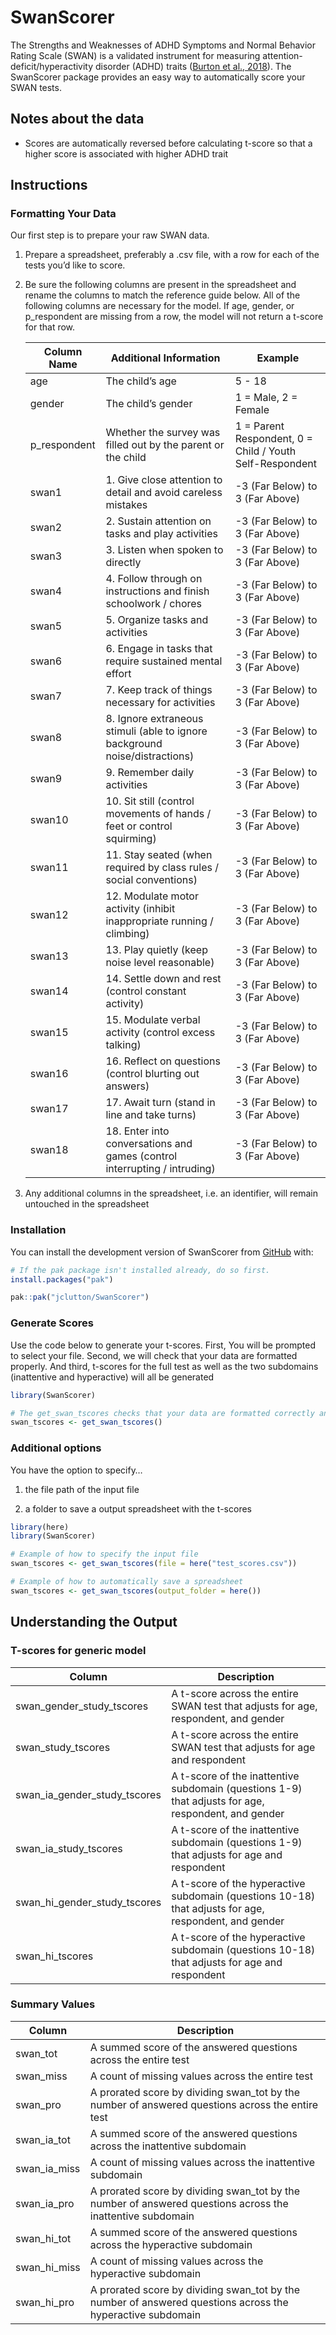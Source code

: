
<!-- README.md is generated from README.Rmd. Please edit that file -->

# SwanScorer

<!-- badges: start -->

<!-- badges: end -->

The Strengths and Weaknesses of ADHD Symptoms and Normal Behavior Rating
Scale (SWAN) is a validated instrument for measuring
attention-deficit/hyperactivity disorder (ADHD) traits ([Burton et al.,
2018](https://doi.org/10.1101/248484)). The SwanScorer package provides
an easy way to automatically score your SWAN tests.

## Notes about the data

- Scores are automatically reversed before calculating t-score so that a
  higher score is associated with higher ADHD trait

## Instructions

### Formatting Your Data

Our first step is to prepare your raw SWAN data.

1.  Prepare a spreadsheet, preferably a .csv file, with a row for each
    of the tests you’d like to score.

2.  Be sure the following columns are present in the spreadsheet and
    rename the columns to match the reference guide below. All of the
    following columns are necessary for the model. If age, gender, or
    p_respondent are missing from a row, the model will not return a
    t-score for that row.

    <div>

    | Column Name | Additional Information | Example |
    |----|----|----|
    | age | The child’s age | 5 - 18 |
    | gender | The child’s gender | 1 = Male, 2 = Female |
    | p_respondent | Whether the survey was filled out by the parent or the child | 1 = Parent Respondent, 0 = Child / Youth Self-Respondent |
    | swan1 | 1\. Give close attention to detail and avoid careless mistakes | -3 (Far Below) to 3 (Far Above) |
    | swan2 | 2\. Sustain attention on tasks and play activities | -3 (Far Below) to 3 (Far Above) |
    | swan3 | 3\. Listen when spoken to directly | -3 (Far Below) to 3 (Far Above) |
    | swan4 | 4\. Follow through on instructions and finish schoolwork / chores | -3 (Far Below) to 3 (Far Above) |
    | swan5 | 5\. Organize tasks and activities | -3 (Far Below) to 3 (Far Above) |
    | swan6 | 6\. Engage in tasks that require sustained mental effort | -3 (Far Below) to 3 (Far Above) |
    | swan7 | 7\. Keep track of things necessary for activities | -3 (Far Below) to 3 (Far Above) |
    | swan8 | 8\. Ignore extraneous stimuli (able to ignore background noise/distractions) | -3 (Far Below) to 3 (Far Above) |
    | swan9 | 9\. Remember daily activities | -3 (Far Below) to 3 (Far Above) |
    | swan10 | 10\. Sit still (control movements of hands / feet or control squirming) | -3 (Far Below) to 3 (Far Above) |
    | swan11 | 11\. Stay seated (when required by class rules / social conventions) | -3 (Far Below) to 3 (Far Above) |
    | swan12 | 12\. Modulate motor activity (inhibit inappropriate running / climbing) | -3 (Far Below) to 3 (Far Above) |
    | swan13 | 13\. Play quietly (keep noise level reasonable) | -3 (Far Below) to 3 (Far Above) |
    | swan14 | 14\. Settle down and rest (control constant activity) | -3 (Far Below) to 3 (Far Above) |
    | swan15 | 15\. Modulate verbal activity (control excess talking) | -3 (Far Below) to 3 (Far Above) |
    | swan16 | 16\. Reflect on questions (control blurting out answers) | -3 (Far Below) to 3 (Far Above) |
    | swan17 | 17\. Await turn (stand in line and take turns) | -3 (Far Below) to 3 (Far Above) |
    | swan18 | 18\. Enter into conversations and games (control interrupting / intruding) | -3 (Far Below) to 3 (Far Above) |

    </div>

3.  Any additional columns in the spreadsheet, i.e. an identifier, will
    remain untouched in the spreadsheet

### Installation

You can install the development version of SwanScorer from
[GitHub](https://github.com/jclutton/SwanScorer) with:

``` r
# If the pak package isn't installed already, do so first. 
install.packages("pak")

pak::pak("jclutton/SwanScorer")
```

### Generate Scores

Use the code below to generate your t-scores. First, You will be
prompted to select your file. Second, we will check that your data are
formatted properly. And third, t-scores for the full test as well as the
two subdomains (inattentive and hyperactive) will all be generated

``` r
library(SwanScorer)

# The get_swan_tscores checks that your data are formatted correctly and generates the t-scores
swan_tscores <- get_swan_tscores()
```

### Additional options

You have the option to specify…

1.  the file path of the input file

2.  a folder to save a output spreadsheet with the t-scores

``` r
library(here)
library(SwanScorer)

# Example of how to specify the input file
swan_tscores <- get_swan_tscores(file = here("test_scores.csv"))

# Example of how to automatically save a spreadsheet
swan_tscores <- get_swan_tscores(output_folder = here())
```

## Understanding the Output

### T-scores for generic model

| Column | Description |
|----|----|
| swan_gender_study_tscores | A t-score across the entire SWAN test that adjusts for age, respondent, and gender |
| swan_study_tscores | A t-score across the entire SWAN test that adjusts for age and respondent |
| swan_ia_gender_study_tscores | A t-score of the inattentive subdomain (questions 1-9) that adjusts for age, respondent, and gender |
| swan_ia_study_tscores | A t-score of the inattentive subdomain (questions 1-9) that adjusts for age and respondent |
| swan_hi_gender_study_tscores | A t-score of the hyperactive subdomain (questions 10-18) that adjusts for age, respondent, and gender |
| swan_hi_tscores | A t-score of the hyperactive subdomain (questions 10-18) that adjusts for age and respondent |

### Summary Values

| Column | Description |
|----|----|
| swan_tot | A summed score of the answered questions across the entire test |
| swan_miss | A count of missing values across the entire test |
| swan_pro | A prorated score by dividing swan_tot by the number of answered questions across the entire test |
| swan_ia_tot | A summed score of the answered questions across the inattentive subdomain |
| swan_ia_miss | A count of missing values across the inattentive subdomain |
| swan_ia_pro | A prorated score by dividing swan_tot by the number of answered questions across the inattentive subdomain |
| swan_hi_tot | A summed score of the answered questions across the hyperactive subdomain |
| swan_hi_miss | A count of missing values across the hyperactive subdomain |
| swan_hi_pro | A prorated score by dividing swan_tot by the number of answered questions across the hyperactive subdomain |
